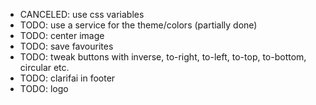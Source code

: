 - CANCELED: use css variables
- TODO: use a service for the theme/colors (partially done)
- TODO: center image
- TODO: save favourites
- TODO: tweak buttons with inverse, to-right, to-left, to-top, to-bottom, circular etc.
- TODO: clarifai in footer
- TODO: logo
